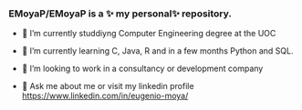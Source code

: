 ### **EMoyaP/EMoyaP** is a ✨ my personal✨ repository.

- 🔭 I’m currently studdiyng Computer Engineering degree at the UOC

- 🌱 I’m currently learning C, Java, R and in a few months Python and SQL.

- 👯 I’m looking to work in a consultancy or development company

- 💬 Ask me about me or visit my linkedin profile https://www.linkedin.com/in/eugenio-moya/


